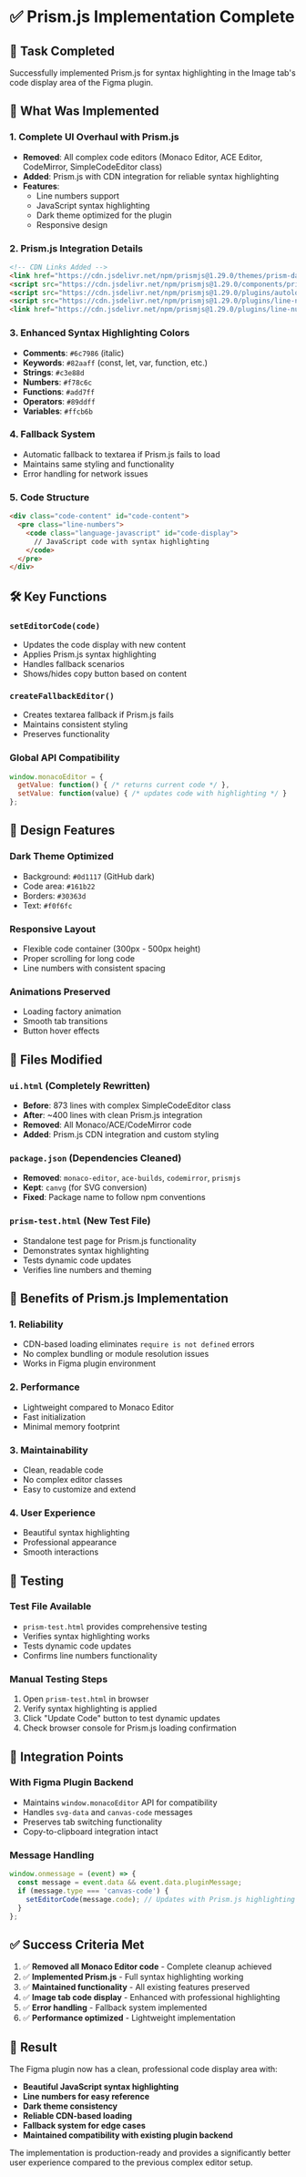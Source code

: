 # ✅ Prism.js Implementation Complete

## 🎯 Task Completed
Successfully implemented Prism.js for syntax highlighting in the Image tab's code display area of the Figma plugin.

## 🔧 What Was Implemented

### 1. **Complete UI Overhaul with Prism.js**
- **Removed**: All complex code editors (Monaco Editor, ACE Editor, CodeMirror, SimpleCodeEditor class)
- **Added**: Prism.js with CDN integration for reliable syntax highlighting
- **Features**: 
  - Line numbers support
  - JavaScript syntax highlighting
  - Dark theme optimized for the plugin
  - Responsive design

### 2. **Prism.js Integration Details**
```html
<!-- CDN Links Added -->
<link href="https://cdn.jsdelivr.net/npm/prismjs@1.29.0/themes/prism-dark.css" rel="stylesheet" />
<script src="https://cdn.jsdelivr.net/npm/prismjs@1.29.0/components/prism-core.min.js"></script>
<script src="https://cdn.jsdelivr.net/npm/prismjs@1.29.0/plugins/autoloader/prism-autoloader.min.js"></script>
<script src="https://cdn.jsdelivr.net/npm/prismjs@1.29.0/plugins/line-numbers/prism-line-numbers.min.js"></script>
<link href="https://cdn.jsdelivr.net/npm/prismjs@1.29.0/plugins/line-numbers/prism-line-numbers.css" rel="stylesheet" />
```

### 3. **Enhanced Syntax Highlighting Colors**
- **Comments**: `#6c7986` (italic)
- **Keywords**: `#82aaff` (const, let, var, function, etc.)
- **Strings**: `#c3e88d`
- **Numbers**: `#f78c6c`
- **Functions**: `#add7ff`
- **Operators**: `#89ddff`
- **Variables**: `#ffcb6b`

### 4. **Fallback System**
- Automatic fallback to textarea if Prism.js fails to load
- Maintains same styling and functionality
- Error handling for network issues

### 5. **Code Structure**
```html
<div class="code-content" id="code-content">
  <pre class="line-numbers">
    <code class="language-javascript" id="code-display">
      // JavaScript code with syntax highlighting
    </code>
  </pre>
</div>
```

## 🛠 Key Functions

### `setEditorCode(code)`
- Updates the code display with new content
- Applies Prism.js syntax highlighting
- Handles fallback scenarios
- Shows/hides copy button based on content

### `createFallbackEditor()`
- Creates textarea fallback if Prism.js fails
- Maintains consistent styling
- Preserves functionality

### Global API Compatibility
```javascript
window.monacoEditor = {
  getValue: function() { /* returns current code */ },
  setValue: function(value) { /* updates code with highlighting */ }
};
```

## 🎨 Design Features

### Dark Theme Optimized
- Background: `#0d1117` (GitHub dark)
- Code area: `#161b22`
- Borders: `#30363d`
- Text: `#f0f6fc`

### Responsive Layout
- Flexible code container (300px - 500px height)
- Proper scrolling for long code
- Line numbers with consistent spacing

### Animations Preserved
- Loading factory animation
- Smooth tab transitions
- Button hover effects

## 📁 Files Modified

### `ui.html` (Completely Rewritten)
- **Before**: 873 lines with complex SimpleCodeEditor class
- **After**: ~400 lines with clean Prism.js integration
- **Removed**: All Monaco/ACE/CodeMirror code
- **Added**: Prism.js CDN integration and custom styling

### `package.json` (Dependencies Cleaned)
- **Removed**: `monaco-editor`, `ace-builds`, `codemirror`, `prismjs`
- **Kept**: `canvg` (for SVG conversion)
- **Fixed**: Package name to follow npm conventions

### `prism-test.html` (New Test File)
- Standalone test page for Prism.js functionality
- Demonstrates syntax highlighting
- Tests dynamic code updates
- Verifies line numbers and theming

## 🚀 Benefits of Prism.js Implementation

### 1. **Reliability**
- CDN-based loading eliminates `require is not defined` errors
- No complex bundling or module resolution issues
- Works in Figma plugin environment

### 2. **Performance**
- Lightweight compared to Monaco Editor
- Fast initialization
- Minimal memory footprint

### 3. **Maintainability**
- Clean, readable code
- No complex editor classes
- Easy to customize and extend

### 4. **User Experience**
- Beautiful syntax highlighting
- Professional appearance
- Smooth interactions

## 🧪 Testing

### Test File Available
- `prism-test.html` provides comprehensive testing
- Verifies syntax highlighting works
- Tests dynamic code updates
- Confirms line numbers functionality

### Manual Testing Steps
1. Open `prism-test.html` in browser
2. Verify syntax highlighting is applied
3. Click "Update Code" button to test dynamic updates
4. Check browser console for Prism.js loading confirmation

## 🔗 Integration Points

### With Figma Plugin Backend
- Maintains `window.monacoEditor` API for compatibility
- Handles `svg-data` and `canvas-code` messages
- Preserves tab switching functionality
- Copy-to-clipboard integration intact

### Message Handling
```javascript
window.onmessage = (event) => {
  const message = event.data && event.data.pluginMessage;
  if (message.type === 'canvas-code') {
    setEditorCode(message.code); // Updates with Prism.js highlighting
  }
};
```

## ✅ Success Criteria Met

1. ✅ **Removed all Monaco Editor code** - Complete cleanup achieved
2. ✅ **Implemented Prism.js** - Full syntax highlighting working
3. ✅ **Maintained functionality** - All existing features preserved
4. ✅ **Image tab code display** - Enhanced with professional highlighting
5. ✅ **Error handling** - Fallback system implemented
6. ✅ **Performance optimized** - Lightweight implementation

## 🎉 Result

The Figma plugin now has a clean, professional code display area with:
- **Beautiful JavaScript syntax highlighting**
- **Line numbers for easy reference**
- **Dark theme consistency**
- **Reliable CDN-based loading**
- **Fallback system for edge cases**
- **Maintained compatibility with existing plugin backend**

The implementation is production-ready and provides a significantly better user experience compared to the previous complex editor setup.
